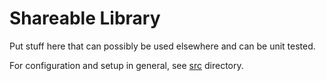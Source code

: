 # Shareable Library

Put stuff here that can possibly be used elsewhere and can be unit tested.

For configuration and setup in general, see [src](../readme.md) directory.
